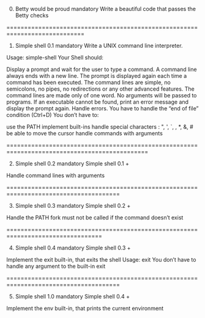 0. Betty would be proud
mandatory
Write a beautiful code that passes the Betty checks

============================================================================

1. Simple shell 0.1
mandatory
Write a UNIX command line interpreter.

Usage: simple-shell
Your Shell should:

Display a prompt and wait for the user to type a command. A command line always ends with a new line.
The prompt is displayed again each time a command has been executed.
The command lines are simple, no semicolons, no pipes, no redirections or any other advanced features.
The command lines are made only of one word. No arguments will be passed to programs.
If an executable cannot be found, print an error message and display the prompt again.
Handle errors.
You have to handle the “end of file” condition (Ctrl+D)
You don’t have to:

use the PATH
implement built-ins
handle special characters : ", ', `, \, *, &, #
be able to move the cursor
handle commands with arguments

==============================================================================================

2. Simple shell 0.2
mandatory
Simple shell 0.1 +

Handle command lines with arguments

======================================================================================

3. Simple shell 0.3
mandatory
Simple shell 0.2 +

Handle the PATH
fork must not be called if the command doesn’t exist

=================================================================================

4. Simple shell 0.4
mandatory
Simple shell 0.3 +

Implement the exit built-in, that exits the shell
Usage: exit
You don’t have to handle any argument to the built-in exit

======================================================================================

5. Simple shell 1.0
mandatory
Simple shell 0.4 +

Implement the env built-in, that prints the current environment
